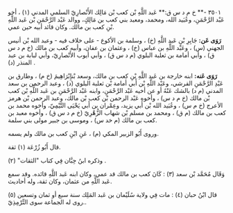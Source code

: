 ٣٥٠١ -** خ م د س ق:** عَبد اللَّهِ بْن كعب بْن مَالِك الأَنْصارِيّ السلمي المدني (١) ، أخو عَبْد الرَّحْمَنِ، وعُبَيد الله، ومحمد، ومعبد بني كعب بن مَالِكٍ، ووالد عَبْد الرَّحْمَنِ بْن عَبد اللَّهِ بْنِ كعب بن مالك. وكان قائد أبيه حين عمي.

**رَوَى عَن:** جَابِرِ بْنِ عَبد اللَّهِ (خ) ، وسلمة بن الأكوع - على خلاف فيه - وعبد الله بْن أنيس الجهني (س) ، وعَبْد اللَّهِ بن عباس (خ) ، وعثمان بن عفان، وأبيه كعب بن مالك (خ م د س ق) ، وأبي أمامة بن ثعلبة البلوي (م د س ق) ، وأبي أيوب الأَنْصارِيّ، وأبي لبابة بن عبد المنذر (د) .

**رَوَى عَنه:** ابنه خارجة بن عَبد اللَّهِ بْنِ كعب بن مالك، وسعد بْنإِبْرَاهِيمَ (خ م) ، وطارق بن عَبْدِ الرَّحْمَنِ القرشي، وعَبْد اللَّهِ بْن أَبي أمامة بْن ثعلبة البلوي (د) ، وعبد الرحمن بن سعد المدني (م د) بالشك عَنْهُ أو عن أخيه عَبْد الرَّحْمَنِ، وابنه عَبْد الرَّحْمَنِ بن عَبد اللَّهِ بْن كعب بْن مالك (خ م د س) ، وأخوه عَبْد الرحمن بْن كعب بْن مالك، وعبد الرحمن بْن هرمز الأعرج (خ م س) ، وعُبَيد الله بْن أَبي يزيد، وعِمْران بن أَبي يَحْيَى التَّيْمِيّ، وأخوه محمد بن كعب بن مالك (م ق) ، ومحمد بن مسلم بْن شهاب الزُّهْرِيّ (خ م د س ق) ، وأخوه معبد بن كعب بن مالك (م خد س) ، وموسى بن جبير مولى بني سلمة.

وروى أَبُو الزبير المكي (م) ، عَنِ ابْنِ كعب بن مالك ولم يسمه.

قال أَبُو زُرْعَة (١) ثقة.

وذكره ابنُ حِبَّان فِي كتاب "الثقات" (٢) .

وَقَال مُحَمَّد بْن سعد (٣) : كَانَ كعب بن مالك قد عمي، وكان ابنه عَبد اللَّهِ قائده. وقد سمع عَبد اللَّهِ من عثمان، وكان ثقة، وله أحاديث.

قال ابْنُ حبان (٤) : مات فِي ولاية سُلَيْمان بن عَبد المَلِك سنة سبع أو ثمان وتسعين (٥) .روى له الجماعة سوى التِّرْمِذِيّ.